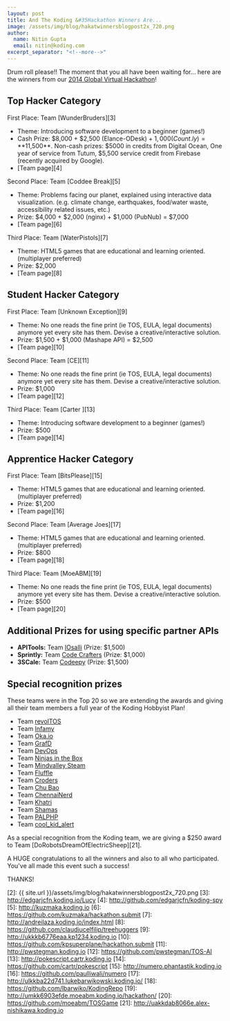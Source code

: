 ```yaml
---
layout: post
title: And The Koding &#35Hackathon Winners Are...
image: /assets/img/blog/hakatwinnersblogpost2x_720.png
author:
  name: Nitin Gupta
  email: nitin@koding.com
excerpt_separator: "<!--more-->"
---
```

<!--more-->
Drum roll please!! The moment that you all have been waiting for… here are the winners from our [2014 Global Virtual Hackathon][1]!

## **Top Hacker Category**

First Place: Team [WunderBruders][3]

* Theme: Introducing software development to a beginner (games!)
* Cash Prize: $8,000 + $2,500 (Elance-ODesk) + $1,000 (Count.ly) = **$11,500**.
Non-cash prizes: $5000 in credits from Digital Ocean, One year of service from Tutum, $5,500 service credit from Firebase (recently acquired by Google).
* [Team page][4]

Second Place: Team [Coddee Break][5]

* Theme: Problems facing our planet, explained using interactive data visualization. (e.g. climate change, earthquakes, food/water waste, accessibility related issues, etc.)
* Prize: $4,000 + $2,000 (nginx) + $1,000 (PubNub) = $7,000
* [Team page][6]

Third Place: Team [WaterPistols][7]

* Theme: HTML5 games that are educational and learning oriented. (multiplayer preferred)
* Prize: $2,000
* [Team page][8]

## **Student Hacker Category**

First Place: Team [Unknown Exception][9]

* Theme: No one reads the fine print (ie TOS, EULA, legal documents) anymore yet every site has them. Devise a creative/interactive solution.
* Prize: $1,500 + $1,000 (Mashape API) = $2,500
* [Team page][10]

Second Place: Team [CE][11]

* Theme: No one reads the fine print (ie TOS, EULA, legal documents) anymore yet every site has them. Devise a creative/interactive solution.
* Prize: $1,000
* [Team page][12]

Third Place: Team [Carter ][13]

* Theme: Introducing software development to a beginner (games!)
* Prize: $500
* [Team page][14]

## **Apprentice Hacker Category**

First Place: Team [BitsPlease][15]

* Theme: HTML5 games that are educational and learning oriented. (multiplayer preferred)
* Prize: $1,200
* [Team page][16]

Second Place: Team [Average Joes][17]

* Theme: HTML5 games that are educational and learning oriented. (multiplayer preferred)
* Prize: $800
* [Team page][18]

Third Place: Team [MoeABM][19]

* Theme: No one reads the fine print (ie TOS, EULA, legal documents) anymore yet every site has them. Devise a creative/interactive solution.
* Prize: $500
* [Team page][20]

## **Additional Prizes for using specific partner APIs**

* **APITools:** Team [IOsalli][26] (Prize: $1,500)
* **Sprintly:** Team [Code Crafters][27] (Prize: $1,000)
* **3SCale:** Team [Codeepy][28] (Prize: $1,500)

## **Special recognition prizes**

These teams were in the Top 20 so we are extending the awards and giving all their team members a full year of the Koding Hobbyist Plan!

* Team [revolTOS][29]
* Team [Infamy][30]
* Team [Oka.io][31]
* Team [GrafD][32]
* Team [DevOps][33]
* Team [Ninjas in the Box][34]
* Team [Mindvalley Steam][35]
* Team [Fluffle][36]
* Team [Croders][37]
* Team [Chu Bao][38]
* Team [ChennaiNerd][39]
* Team [Khatri][40]
* Team [Shamas][41]
* Team [PALPHP][42]
* Team [cool_kid_alert][43]


As a special recognition from the Koding team, we are giving a $250 award to Team [DoRobotsDreamOfElectricSheep][21].

A HUGE congratulations to all the winners and also to all who participated. You've all made this event such a success!

THANKS!

[1]: http://blog.koding.com/2014/11/globalhackathon/ "When We Said "
[2]: {{ site.url }}/assets/img/blog/hakatwinnersblogpost2x_720.png
[3]: http://edgarjcfn.koding.io/Lucy
[4]: http://github.com/edgarjcfn/koding-spy
[5]: http://kuzmaka.koding.io
[6]: https://github.com/kuzmaka/hackathon.submit
[7]: http://andreilaza.koding.io/index.html
[8]: https://github.com/claudiucelfilip/treehuggers
[9]: http://ukkkb6776eaa.kp1234.koding.io
[10]: https://github.com/kpsuperplane/hackathon.submit
[11]: http://pwstegman.koding.io
[12]: https://github.com/pwstegman/TOS-AI
[13]: http://pokescript.cartr.koding.io
[14]: https://github.com/cartr/pokescript
[15]: http://numero.phantastik.koding.io
[16]: https://github.com/paulliwali/numero
[17]: http://ulkkba22d741.lukebarwikowski.koding.io/
[18]: https://github.com/lbarwiko/KodingRepo
[19]: http://umkk6903efde.moeabm.koding.io/hackathon/
[20]: https://github.com/moeabm/TOSGame
[21]: http://uakkdab8066e.alex-nishikawa.koding.io

[26]: http://thilina227.koding.io/hackathon.IOsalli/web/
[27]: http://uskk1e467724.svencowart.koding.io/projr/index.php
[28]: http://dumbastic.koding.io/
[29]: http://privacypal.fcismondi.koding.io/
[30]: http://uvkked93677b.vonmises.koding.io/
[31]: http://okadev.koding.io/kodinghackathon/
[32]: http://svdvoynikov.koding.io:8000
[33]: http://gianksp.koding.io:3000/
[34]: http://morriswinkler.koding.io
[35]: http://urkkf33a58eb.ramin.koding.io/game
[36]: http://p1xt.koding.io/
[37]: http://chmura.koding.io/greenr/
[38]: http://davidckc.koding.io/hackathon.submit/
[39]: http://ufkk04cc7eb6.fizerkhan.koding.io/
[40]: http://uakk0f16695f.aneelkkhatri.koding.io/KeysHit/
[41]: http://uekk5410012c.elfotografo007.koding.io/
[42]: http://phphamdan.koding.io
[43]: http://uckk8074e3f8.cakesofwrath.koding.io/ClimateChange.js/index.html
